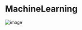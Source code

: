 # MachineLearning
![image](https://github.com/akheradmand/MachineLearning/assets/58700828/39a41285-cc5e-46d6-9f4d-35dd6f4e6e19)
